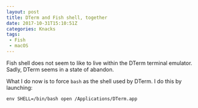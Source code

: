 ```yaml
---
layout: post
title: DTerm and Fish shell, together
date: 2017-10-31T15:10:51Z
categories: Knacks
tags:
 - Fish
 - macOS
---
```


Fish shell does not seem to like to live within the DTerm terminal emulator. Sadly, DTerm seems in a state of abandon.

What I do now is to force `bash` as the shell used by DTerm. I do this by launching:

```fish
env SHELL=/bin/bash open /Applications/DTerm.app
```
